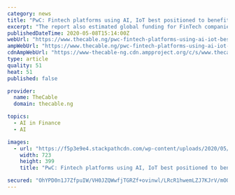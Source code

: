 ```yaml
---
category: news
title: "PwC: Fintech platforms using AI, IoT best positioned to benefit from COVID-19 pandemic"
excerpt: "The report also estimated global funding for FinTech companies to have declined to $6 billion by the end of the first quarter of 2020"
publishedDateTime: 2020-05-08T15:14:00Z
webUrl: "https://www.thecable.ng/pwc-fintech-platforms-using-ai-iot-best-positioned-to-benefit-from-covid-19-pandemic"
ampWebUrl: "https://www.thecable.ng/pwc-fintech-platforms-using-ai-iot-best-positioned-to-benefit-from-covid-19-pandemic/amp"
cdnAmpWebUrl: "https://www-thecable-ng.cdn.ampproject.org/c/s/www.thecable.ng/pwc-fintech-platforms-using-ai-iot-best-positioned-to-benefit-from-covid-19-pandemic/amp"
type: article
quality: 51
heat: 51
published: false

provider:
  name: TheCable
  domain: thecable.ng

topics:
  - AI in Finance
  - AI

images:
  - url: "https://f5p3e9e4.stackpathcdn.com/wp-content/uploads/2020/05/Fintech.jpg"
    width: 723
    height: 399
    title: "PwC: Fintech platforms using AI, IoT best positioned to benefit from COVID-19 pandemic"

secured: "OhYPD0n1J7ZfpuIW/VH0JZQWwfjTGRZf+ovinwl/LRcR1hwemLZJ7KJrV/mOQ3w1YD5PC8zWnOeq3WFadmQZLObJeQXsFjklsr4Xy3+nMny6Cfif0mrQQTMUW/2qlq9UUnfn/rDR6F8rWymyyri9TARu2Aq+NNTIJfdFF6JndgLxF1vwxvftNAQz69yzPKYY3XuySP+LwKRLi8UWj5ooHi+WRja1XOtEfcjFYNJsTgikgSC62AFCqmsnGpRCqOrulJ7mA1Hs1VXu1TsO1bF1cOk73FAFxpOoSVr6V2chidctXrvSAoDFrLrOhOEPQTvLmGwoGtAIQrwVa73LclK3T/j2nLYyJckRdLOREd8PbBiL4fKyBQ6Qfd76gRSFcgnsPnCaseScoiRnqH3TVbrMUaFs90WutsVvTgeGVSw53P3RKE38IW2g6FbkAwMUPLyTiB1/1QD3OQH6jmt7Yhh6LexuxaBhfSbN4GlrHbhlkPA=;j2FnZTMR+ZQCJeXRkdT3DA=="
---
```


